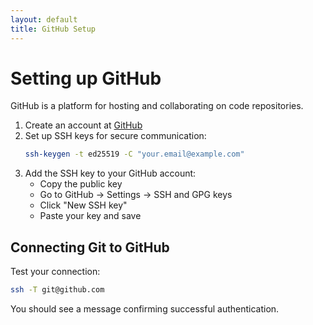 ```yaml
---
layout: default
title: GitHub Setup
---
```


# Setting up GitHub

GitHub is a platform for hosting and collaborating on code repositories.

1. Create an account at [GitHub](https://github.com/)
2. Set up SSH keys for secure communication:
   ```bash
   ssh-keygen -t ed25519 -C "your.email@example.com"
   ```
3. Add the SSH key to your GitHub account:
   - Copy the public key
   - Go to GitHub → Settings → SSH and GPG keys
   - Click "New SSH key"
   - Paste your key and save

## Connecting Git to GitHub

Test your connection:
```bash
ssh -T git@github.com
```

You should see a message confirming successful authentication.
